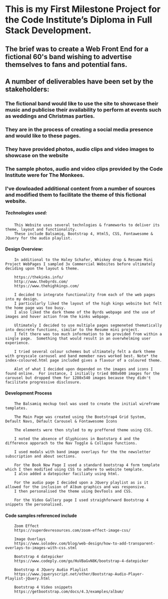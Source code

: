 #		This is my First Milestone Project for the Code Institute’s Diploma in Full Stack Development. 

##		The brief was to create a Web Front End for a fictional 60's band wishing to advertise themselves to fans and potential fans.

##		A number of deliverables have been set by the stakeholders:
###		The fictional band would like to use the site to showcase their music and publicise their availability to perform at events such as weddings and Christmas parties.
###		They are in the process of creating a social media presence and would like to these pages.
###		They have provided photos, audio clips and video images to showcase on the website


###		The sample photos, audio and video clips provided by the Code Institute were for The Monkees.  
###		I've dowloaded additional content from a number of sources and modified them to facilitate the theme of this fictional website.  
		
#####	Technologies used:
		
		This Website uses several technlogies & frameworks to deliver its theme, layout and functionality.
		These include Balsamiq, Bootstrap 4, Html5, CSS, Fontawesome & JQuery for the audio playlist.

#### 	Design Overview:

		In additional to the Haley Schafer, Whiskey drop & Resume Mini Project WebPages I sampled 3x Commercial Websites before ultimately deciding upon the layout & theme.
		
		https://thekinks.info/
		http://www.thebyrds.com/
		https://www.thehighkings.com/
		
		I decided to integrate functionality from each of the web pages into my design.
		I particularly liked the layout of the high kings website but felt the home page was too busy.
		I also liked the dark theme of the Byrds webpage and the use of images and hover action from the kinks webpage.	
		
		Ultimately I decided to use multiple pages segmeneted thematically into descrete functions, similar to the Resume mini project.
		I felt there was too much information to be provided from within a single page.  Something that would result in an overwhelming user experience.
		
		I tried several colour schemes but ultimately felt a dark theme with greyscale carousel and band memeber navs worked best. Note* the index-coloured.html page included gives a flavour of a coloured theme.
		
		Alot of what I decided upon depended on the images and icons I found online.  For instance, I initially tried 800x600 images for the carousel but dropped them for 1280x540 images because they didn't facilitate progressive disclosure.
		
####	Development Process

		The Balsamiq mockup tool was used to create the initial wireframe templates.
		
		The Main Page was created using the Bootstrap4 Grid System, Default Navs, Default Carousel & Fontawesome Icons

		The elements were then styled to my preffered theme using CSS.
		
		I noted the absence of Glyphicons in Bootstarp 4 and the difference apporach to the Nav Toggle & Collapse functions.
		
		I used modals with band image overlays for the the newsletter subscription and about sections.
		
		For the Book Now Page I used a standard bootstrap 4 form template which I then modified using CSS to adhere to website template.
		I also added a datepicker faciliaty using html.
		
		For the audio page I decided upon a JQuery playlist as is it allowed for the inclusion of Album graphics and was responsive.
		I then personalised the theme using DevTools and CSS.

		For the Video Gallery page I used straighforward Bootstrap 4 snippets the personalised.
		
####	Code samples referenced include
		
		Zoom Effect
		https://superdevresources.com/zoom-effect-image-css/
		
		Image Overlays
		https://www.solodev.com/blog/web-design/how-to-add-transparent-overlays-to-images-with-css.stml
		
		Bootstrap 4 datepicker
		https://www.codeply.com/go/HuVBaGvN8K/bootstrap-4-datepicker
		
		Bootstrap 4 JQuery Audio Playlist
		https://www.jqueryscript.net/other/Bootstrap-Audio-Player-Playlist-jQuery.html
		
		Bootstrap 4 Video snippets
		https://getbootstrap.com/docs/4.3/examples/album/
